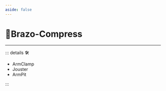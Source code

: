 ```yaml
---
aside: false
---
```

# 🔷Brazo-Compress

---

<!-- =================================================== -->
<!-- =================================================== -->
<!-- =================================================== -->
<!-- =================================================== -->
<!-- =================================================== -->
::: details 🛠

- ArmClamp
- Jouster
- ArmPit

:::
